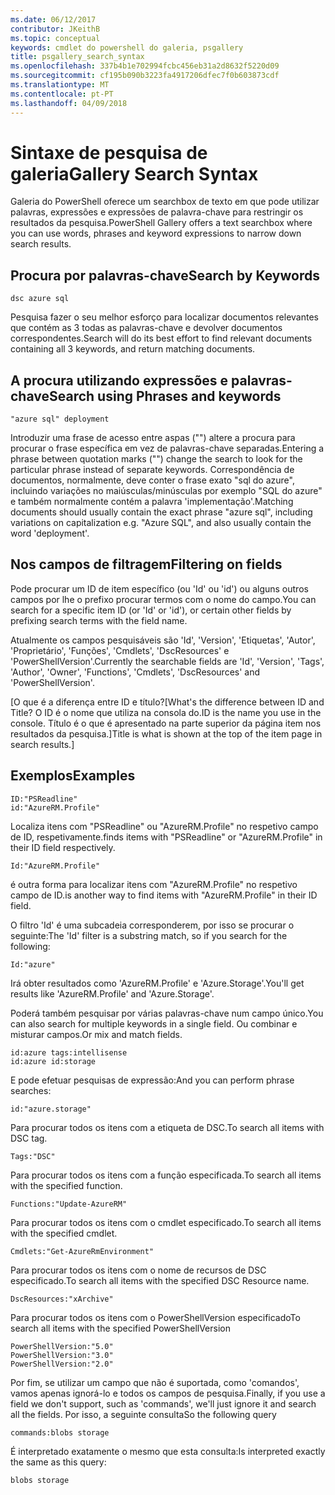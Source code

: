```yaml
---
ms.date: 06/12/2017
contributor: JKeithB
ms.topic: conceptual
keywords: cmdlet do powershell do galeria, psgallery
title: psgallery_search_syntax
ms.openlocfilehash: 337b4b1e702994fcbc456eb31a2d8632f5220d09
ms.sourcegitcommit: cf195b090b3223fa4917206dfec7f0b603873cdf
ms.translationtype: MT
ms.contentlocale: pt-PT
ms.lasthandoff: 04/09/2018
---
```

# <a name="gallery-search-syntax"></a><span data-ttu-id="94af0-103">Sintaxe de pesquisa de galeria</span><span class="sxs-lookup"><span data-stu-id="94af0-103">Gallery Search Syntax</span></span>

<span data-ttu-id="94af0-104">Galeria do PowerShell oferece um searchbox de texto em que pode utilizar palavras, expressões e expressões de palavra-chave para restringir os resultados da pesquisa.</span><span class="sxs-lookup"><span data-stu-id="94af0-104">PowerShell Gallery offers a text searchbox where you can use words, phrases and keyword expressions to narrow down search results.</span></span>

## <a name="search-by-keywords"></a><span data-ttu-id="94af0-105">Procura por palavras-chave</span><span class="sxs-lookup"><span data-stu-id="94af0-105">Search by Keywords</span></span>

    dsc azure sql

<span data-ttu-id="94af0-106">Pesquisa fazer o seu melhor esforço para localizar documentos relevantes que contém as 3 todas as palavras-chave e devolver documentos correspondentes.</span><span class="sxs-lookup"><span data-stu-id="94af0-106">Search will do its best effort to find relevant documents containing all 3 keywords, and return matching documents.</span></span>

## <a name="search-using-phrases-and-keywords"></a><span data-ttu-id="94af0-107">A procura utilizando expressões e palavras-chave</span><span class="sxs-lookup"><span data-stu-id="94af0-107">Search using Phrases and keywords</span></span>

    "azure sql" deployment

<span data-ttu-id="94af0-108">Introduzir uma frase de acesso entre aspas ("") altere a procura para procurar o frase específica em vez de palavras-chave separadas.</span><span class="sxs-lookup"><span data-stu-id="94af0-108">Entering a phrase between quotation marks ("") change the search to look for the particular phrase instead of separate keywords.</span></span>
<span data-ttu-id="94af0-109">Correspondência de documentos, normalmente, deve conter o frase exato "sql do azure", incluindo variações no maiúsculas/minúsculas por exemplo "SQL do azure" e também normalmente contém a palavra 'implementação'.</span><span class="sxs-lookup"><span data-stu-id="94af0-109">Matching documents should usually contain the exact phrase "azure sql", including variations on capitalization e.g. "Azure SQL", and also usually contain the word 'deployment'.</span></span>

## <a name="filtering-on-fields"></a><span data-ttu-id="94af0-110">Nos campos de filtragem</span><span class="sxs-lookup"><span data-stu-id="94af0-110">Filtering on fields</span></span>

<span data-ttu-id="94af0-111">Pode procurar um ID de item específico (ou 'Id' ou 'id') ou alguns outros campos por lhe o prefixo procurar termos com o nome do campo.</span><span class="sxs-lookup"><span data-stu-id="94af0-111">You can search for a specific item ID (or 'Id' or 'id'), or certain other fields by prefixing search terms with the field name.</span></span>

<span data-ttu-id="94af0-112">Atualmente os campos pesquisáveis são 'Id', 'Version', 'Etiquetas', 'Autor', 'Proprietário', 'Funções', 'Cmdlets', 'DscResources' e 'PowerShellVersion'.</span><span class="sxs-lookup"><span data-stu-id="94af0-112">Currently the searchable fields are 'Id', 'Version', 'Tags', 'Author', 'Owner', 'Functions', 'Cmdlets', 'DscResources' and 'PowerShellVersion'.</span></span>

<span data-ttu-id="94af0-113">[O que é a diferença entre ID e título?</span><span class="sxs-lookup"><span data-stu-id="94af0-113">[What's the difference between ID and Title?</span></span> <span data-ttu-id="94af0-114">O ID é o nome que utiliza na consola do.</span><span class="sxs-lookup"><span data-stu-id="94af0-114">ID is the name you use in the console.</span></span> <span data-ttu-id="94af0-115">Título é o que é apresentado na parte superior da página item nos resultados da pesquisa.]</span><span class="sxs-lookup"><span data-stu-id="94af0-115">Title is what is shown at the top of the item page in search results.]</span></span>

## <a name="examples"></a><span data-ttu-id="94af0-116">Exemplos</span><span class="sxs-lookup"><span data-stu-id="94af0-116">Examples</span></span>

    ID:"PSReadline"
    id:"AzureRM.Profile"

<span data-ttu-id="94af0-117">Localiza itens com "PSReadline" ou "AzureRM.Profile" no respetivo campo de ID, respetivamente.</span><span class="sxs-lookup"><span data-stu-id="94af0-117">finds items with "PSReadline" or "AzureRM.Profile" in their ID field respectively.</span></span>

    Id:"AzureRM.Profile"

<span data-ttu-id="94af0-118">é outra forma para localizar itens com "AzureRM.Profile" no respetivo campo de ID.</span><span class="sxs-lookup"><span data-stu-id="94af0-118">is another way to find items with "AzureRM.Profile" in their ID field.</span></span>

<span data-ttu-id="94af0-119">O filtro 'Id' é uma subcadeia corresponderem, por isso se procurar o seguinte:</span><span class="sxs-lookup"><span data-stu-id="94af0-119">The 'Id' filter is a substring match, so if you search for the following:</span></span>

    Id:"azure"

<span data-ttu-id="94af0-120">Irá obter resultados como 'AzureRM.Profile' e 'Azure.Storage'.</span><span class="sxs-lookup"><span data-stu-id="94af0-120">You'll get results like 'AzureRM.Profile' and 'Azure.Storage'.</span></span>

<span data-ttu-id="94af0-121">Poderá também pesquisar por várias palavras-chave num campo único.</span><span class="sxs-lookup"><span data-stu-id="94af0-121">You can also search for multiple keywords in a single field.</span></span> <span data-ttu-id="94af0-122">Ou combinar e misturar campos.</span><span class="sxs-lookup"><span data-stu-id="94af0-122">Or mix and match fields.</span></span>

    id:azure tags:intellisense
    id:azure id:storage

<span data-ttu-id="94af0-123">E pode efetuar pesquisas de expressão:</span><span class="sxs-lookup"><span data-stu-id="94af0-123">And you can perform phrase searches:</span></span>

    id:"azure.storage"


<span data-ttu-id="94af0-124">Para procurar todos os itens com a etiqueta de DSC.</span><span class="sxs-lookup"><span data-stu-id="94af0-124">To search all items with DSC tag.</span></span>

    Tags:"DSC"

<span data-ttu-id="94af0-125">Para procurar todos os itens com a função especificada.</span><span class="sxs-lookup"><span data-stu-id="94af0-125">To search all items with the specified function.</span></span>

    Functions:"Update-AzureRM"

<span data-ttu-id="94af0-126">Para procurar todos os itens com o cmdlet especificado.</span><span class="sxs-lookup"><span data-stu-id="94af0-126">To search all items with the specified cmdlet.</span></span>

    Cmdlets:"Get-AzureRmEnvironment"

<span data-ttu-id="94af0-127">Para procurar todos os itens com o nome de recursos de DSC especificado.</span><span class="sxs-lookup"><span data-stu-id="94af0-127">To search all items with the specified DSC Resource name.</span></span>

    DscResources:"xArchive"

<span data-ttu-id="94af0-128">Para procurar todos os itens com o PowerShellVersion especificado</span><span class="sxs-lookup"><span data-stu-id="94af0-128">To search all items with the specified PowerShellVersion</span></span>

    PowerShellVersion:"5.0"
    PowerShellVersion:"3.0"
    PowerShellVersion:"2.0"


<span data-ttu-id="94af0-129">Por fim, se utilizar um campo que não é suportada, como 'comandos', vamos apenas ignorá-lo e todos os campos de pesquisa.</span><span class="sxs-lookup"><span data-stu-id="94af0-129">Finally, if you use a field we don't support, such as 'commands', we'll just ignore it and search all the fields.</span></span> <span data-ttu-id="94af0-130">Por isso, a seguinte consulta</span><span class="sxs-lookup"><span data-stu-id="94af0-130">So the following query</span></span>

    commands:blobs storage

<span data-ttu-id="94af0-131">É interpretado exatamente o mesmo que esta consulta:</span><span class="sxs-lookup"><span data-stu-id="94af0-131">Is interpreted exactly the same as this query:</span></span>

    blobs storage